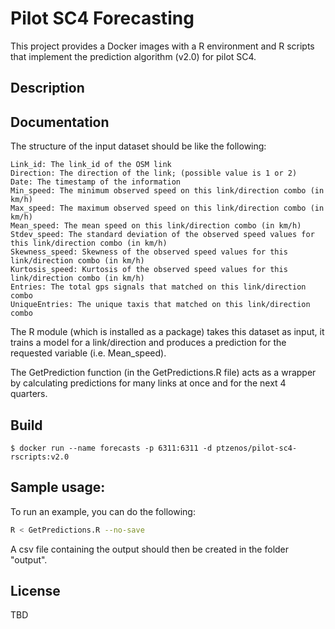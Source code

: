 Pilot SC4 Forecasting
=====================
This project provides a Docker images with a R environment and R scripts that implement the prediction
algorithm (v2.0) for pilot SC4.  

## Description


## Documentation 

The structure of the input dataset should be like the following:

    Link_id: The link_id of the OSM link
    Direction: The direction of the link; (possible value is 1 or 2)
    Date: The timestamp of the information
    Min_speed: The minimum observed speed on this link/direction combo (in km/h)
    Max_speed: The maximum observed speed on this link/direction combo (in km/h)
    Mean_speed: The mean speed on this link/direction combo (in km/h)
    Stdev_speed: The standard deviation of the observed speed values for this link/direction combo (in km/h)
    Skewness_speed: Skewness of the observed speed values for this link/direction combo (in km/h)
    Kurtosis_speed: Kurtosis of the observed speed values for this link/direction combo (in km/h)
    Entries: The total gps signals that matched on this link/direction combo
    UniqueEntries: The unique taxis that matched on this link/direction combo

The R module (which is installed as a package) takes this dataset as input, it trains a model for a link/direction and produces a prediction for the requested variable (i.e. Mean_speed). 

The GetPrediction function (in the GetPredictions.R file) acts as a wrapper by calculating predictions for many links at once and for the next 4 quarters.

## Build 

    $ docker run --name forecasts -p 6311:6311 -d ptzenos/pilot-sc4-rscripts:v2.0

## Sample usage: 
To run an example, you can do the following:
```sh
R < GetPredictions.R --no-save
```
A csv file containing the output should then be created in the folder "output".

## License 
 TBD
